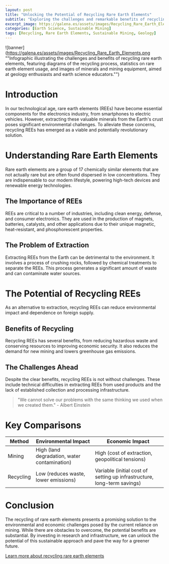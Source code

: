 ```yaml
---
layout: post
title: "Unlocking the Potential of Recycling Rare Earth Elements"
subtitle: "Exploring the challenges and remarkable benefits of recycling rare earth elements in our modern world."
excerpt_image: https://galena.es/assets/images/Recycling_Rare_Earth_Elements.png
categories: [Earth Science, Sustainable Mining]
tags: [Recycling, Rare Earth Elements, Sustainable Mining, Geology]
---
```


![banner](https://galena.es/assets/images/Recycling_Rare_Earth_Elements.png ""Infographic illustrating the challenges and benefits of recycling rare earth elements, featuring diagrams of the recycling process, statistics on rare earth element usage, and images of minerals and mining equipment, aimed at geology enthusiasts and earth science educators."")

# Introduction 

In our technological age, rare earth elements (REEs) have become essential components for the electronics industry, from smartphones to electric vehicles. However, extracting these valuable minerals from the Earth's crust poses significant environmental challenges. To alleviate these concerns, recycling REEs has emerged as a viable and potentially revolutionary solution. 

# Understanding Rare Earth Elements

Rare earth elements are a group of 17 chemically similar elements that are not actually rare but are often found dispersed in low concentrations. They are indispensable to our modern lifestyle, powering high-tech devices and renewable energy technologies.

## The Importance of REEs

REEs are critical to a number of industries, including clean energy, defense, and consumer electronics. They are used in the production of magnets, batteries, catalysts, and other applications due to their unique magnetic, heat-resistant, and phosphorescent properties. 

## The Problem of Extraction

Extracting REEs from the Earth can be detrimental to the environment. It involves a process of crushing rocks, followed by chemical treatments to separate the REEs. This process generates a significant amount of waste and can contaminate water sources.

# The Potential of Recycling REEs

As an alternative to extraction, recycling REEs can reduce environmental impact and dependence on foreign supply. 

## Benefits of Recycling 

Recycling REEs has several benefits, from reducing hazardous waste and conserving resources to improving economic security. It also reduces the demand for new mining and lowers greenhouse gas emissions.

## The Challenges Ahead

Despite the clear benefits, recycling REEs is not without challenges. These include technical difficulties in extracting REEs from used products and the lack of established collection and processing infrastructure. 

> "We cannot solve our problems with the same thinking we used when we created them." - Albert Einstein

# Key Comparisons

| Method | Environmental Impact | Economic Impact |
|--------|---------------------|-----------------|
| Mining | High (land degradation, water contamination) | High (cost of extraction, geopolitical tensions) |
| Recycling | Low (reduces waste, lower emissions) | Variable (initial cost of setting up infrastructure, long-term savings) |

# Conclusion 

The recycling of rare earth elements presents a promising solution to the environmental and economic challenges posed by the current reliance on mining. While there are obstacles to overcome, the potential benefits are substantial. By investing in research and infrastructure, we can unlock the potential of this sustainable approach and pave the way for a greener future.

[Learn more about recycling rare earth elements](https://www.usgs.gov/centers/nmic/rare-earth-elements)